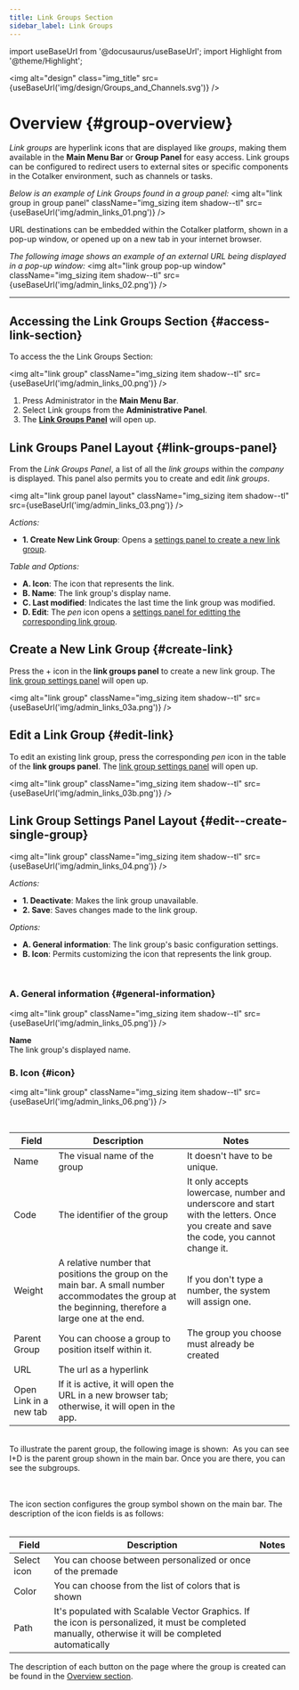 ```yaml
---
title: Link Groups Section
sidebar_label: Link Groups
---
```

import useBaseUrl from '@docusaurus/useBaseUrl'; 
import Highlight from '@theme/Highlight';

<img alt="design" class="img_title" src={useBaseUrl('img/design/Groups_and_Channels.svg')} />


# Overview {#group-overview}

_Link groups_ are hyperlink icons that are displayed like _groups_, making them available in the **Main Menu Bar** or **Group Panel** for easy access. Link groups can be configured to redirect users to external sites or specific components in the Cotalker environment, such as channels or tasks.

_Below is an example of Link Groups found in a group panel:_
<img alt="link group in group panel" className="img_sizing item shadow--tl" src={useBaseUrl('img/admin_links_01.png')} />
<br/>

URL destinations can be embedded within the Cotalker platform, shown in a pop-up window, or opened up on a new tab in your internet browser.

_The following image shows an example of an external URL being displayed in a pop-up window:_
<img alt="link group pop-up window" className="img_sizing item shadow--tl" src={useBaseUrl('img/admin_links_02.png')} />
<br/>

---

## Accessing the Link Groups Section {#access-link-section}
To access the the Link Groups Section:

<img alt="link group" className="img_sizing item shadow--tl" src={useBaseUrl('img/admin_links_00.png')} />
<br/>

1. Press <span className="badge badge--primary">Administrator</span> in the **Main Menu Bar**.
2. Select <span className="badge badge--primary">Link groups</span> from the **Administrative Panel**.
3. The [**Link Groups Panel**](#link-groups-panel) will open up.

<div className="alert alert--secondary">

## Link Groups Panel Layout {#link-groups-panel}
From the _Link Groups Panel_, a list of all the _link groups_ within the _company_ is displayed. This panel also permits you to create and edit _link groups_.

<img alt="link group panel layout" className="img_sizing item shadow--tl" src={useBaseUrl('img/admin_links_03.png')} />
<br/>

_Actions:_
- **1. Create New Link Group**: Opens a [settings panel to create a new link group](#create-link).

_Table and Options:_
- **A. Icon**: The icon that represents the link.
- **B. Name**: The link group's display name.
- **C. Last modified**: Indicates the last time the link group was modified.
- **D. Edit**: The _pen_ icon opens a [settings panel for editting the corresponding link group](#edit-link).

</div>

## Create a New Link Group {#create-link}
Press the <span className="badge badge--secondary">+</span> icon in the **link groups panel** to create a new link group. The [link group settings panel](##edit--create-single-group) will open up.

<img alt="link group" className="img_sizing item shadow--tl" src={useBaseUrl('img/admin_links_03a.png')} />
<br/>


## Edit a Link Group {#edit-link}
To edit an existing link group, press the corresponding _pen_ icon in the table of the **link groups panel**. The [link group settings panel](##edit--create-single-group) will open up.


<img alt="link group" className="img_sizing item shadow--tl" src={useBaseUrl('img/admin_links_03b.png')} />
<br/>

<div className="alert alert--secondary">

## Link Group Settings Panel Layout {#edit--create-single-group}

<img alt="link group" className="img_sizing item shadow--tl" src={useBaseUrl('img/admin_links_04.png')} />
<br/>

_Actions:_
- **1. Deactivate**: Makes the link group unavailable. 
- **2. Save**: Saves changes made to the link group.

_Options:_
- **A. General information**: The link group's basic configuration settings.
- **B. Icon**: Permits customizing the icon that represents the link group.

</div>
<br/>

<div className="alert alert--secondary">

### A. General information {#general-information}

<img alt="link group" className="img_sizing item shadow--tl" src={useBaseUrl('img/admin_links_05.png')} />
<br/>

<div className="container box">

<div className="row table-row-1">
<div className="col col--3"><strong>Name</strong></div>
<div className="col col--4">The link group's displayed name.</div>
<div className="col col--5><em></em>


</div>

</div>

</div>
<br/>

<div className="alert alert--secondary">

### B. Icon {#icon}

<img alt="link group" className="img_sizing item shadow--tl" src={useBaseUrl('img/admin_links_06.png')} />
<br/>


</div>
<br/>

| Field | Description | Notes | 
| ---- | ----------- | ----- | 
| Name | The visual name of the group | It doesn't have to be unique. |
| Code | The identifier of the group | It only accepts lowercase, number and underscore and start with the letters. Once you create and save the code, you cannot change it.|
| Weight | A relative number that positions the group on the main bar. A small number accommodates the group at the beginning, therefore a large one at the end. | If you don't type a number, the system will assign one. |
| Parent Group | You can choose a group to position itself within it. | The group you choose must already be created |
| URL | The url as a hyperlink |  |
| Open Link in a new tab | If it is active, it will open the URL in a new browser tab; otherwise, it will open in the app. |  |

<br/>
To illustrate the parent group, the following image is shown:
<img alt="" src={useBaseUrl('img/admin_group_parent.png')} />
As you can see I+D is the parent group shown in the main bar. Once you are there, you can see the subgroups. 

<br/><br/>
The icon section configures the group symbol shown on the main bar. The description of the icon fields is as follows:
<br/><br/>

| Field | Description | Notes | 
| ---- | ----------- | ----- | 
| Select icon | You can choose between personalized or once of the premade |  |
| Color | You can choose from the list of colors that is shown |  |
| Path | It's populated with Scalable Vector Graphics. If the icon is personalized, it must be completed manually, otherwise it will be completed automatically |  |


The description of each button on the page where the group is created can be found in the [Overview section](admin_overview).
